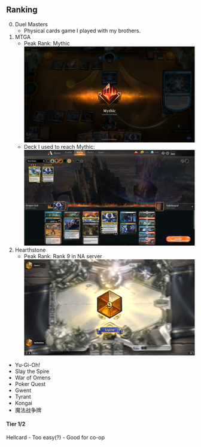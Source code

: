 ## Ranking

0. Duel Masters
    - Physical cards game I played with my brothers.
1. MTGA
    - Peak Rank: Mythic
    ![MTGA_Mythic](/images/MTGA_Mythic.png)
    - Deck I used to reach Mythic:
    ![MTGA_Grixis_Dragon_God](/images/MTGA_Grixis_Dragon_God.png)
2. Hearthstone
    - Peak Rank: Rank 9 in NA server
    ![Hearthstone_Rank_9_Legend](/images/Hearthstone_Rank_9_Legend.png)

- Yu-Gi-Oh!
- Slay the Spire
- War of Omens
- Poker Quest
- Gwent
- Tyrant
- Kongai
- 魔法战争牌

#### Tier 1/2
Hellcard
    - Too easy(?)
    - Good for co-op
